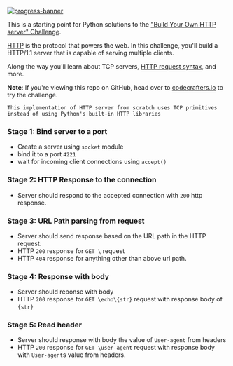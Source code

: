 [![progress-banner](https://backend.codecrafters.io/progress/http-server/35633b1d-9461-4048-b571-2fdacaf174e8)](https://app.codecrafters.io/users/codecrafters-bot?r=2qF)

This is a starting point for Python solutions to the
["Build Your Own HTTP server" Challenge](https://app.codecrafters.io/courses/http-server/overview).

[HTTP](https://en.wikipedia.org/wiki/Hypertext_Transfer_Protocol) is the
protocol that powers the web. In this challenge, you'll build a HTTP/1.1 server
that is capable of serving multiple clients.

Along the way you'll learn about TCP servers,
[HTTP request syntax](https://www.w3.org/Protocols/rfc2616/rfc2616-sec5.html),
and more.

**Note**: If you're viewing this repo on GitHub, head over to
[codecrafters.io](https://codecrafters.io) to try the challenge.


```
This implementation of HTTP server from scratch uses TCP primitives instead of using Python's built-in HTTP libraries 
```



### Stage 1: Bind server to a port
- Create a server using `socket` module
- bind it to a port `4221`
- wait for incoming client connections using `accept()`

### Stage 2: HTTP Response to the connection
- Server should respond to the accepted connection with `200` http response.

### Stage 3: URL Path parsing from request
- Server should send response based on the URL path in the HTTP request.
- HTTP `200` response for `GET \` request
- HTTP `404` response for anything other than above url path.

### Stage 4: Response with body
- Server should reponse with body
- HTTP `200` response for `GET \echo\{str}` request with response body of `{str}`

### Stage 5: Read header 
- Server should response with body the value of `User-agent` from headers
- HTTP `200` response for `GET \user-agent` request with response body with `User-agent`s value from headers. 